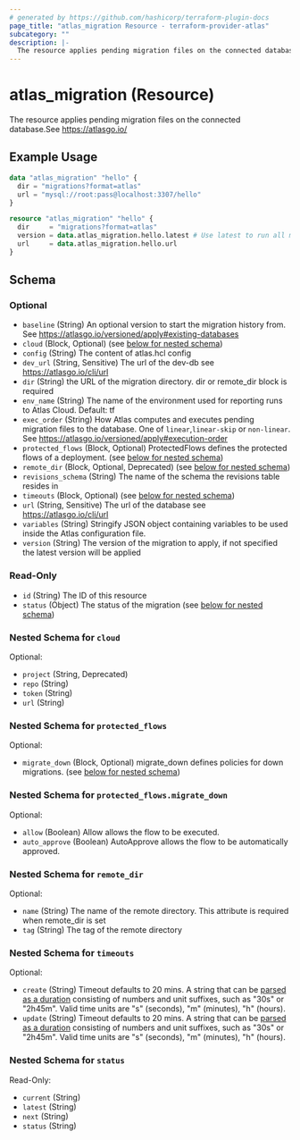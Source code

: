 ```yaml
---
# generated by https://github.com/hashicorp/terraform-plugin-docs
page_title: "atlas_migration Resource - terraform-provider-atlas"
subcategory: ""
description: |-
  The resource applies pending migration files on the connected database.See https://atlasgo.io/
---
```


# atlas_migration (Resource)

The resource applies pending migration files on the connected database.See https://atlasgo.io/

## Example Usage

```terraform
data "atlas_migration" "hello" {
  dir = "migrations?format=atlas"
  url = "mysql://root:pass@localhost:3307/hello"
}

resource "atlas_migration" "hello" {
  dir     = "migrations?format=atlas"
  version = data.atlas_migration.hello.latest # Use latest to run all migrations
  url     = data.atlas_migration.hello.url
}
```

<!-- schema generated by tfplugindocs -->
## Schema

### Optional

- `baseline` (String) An optional version to start the migration history from. See https://atlasgo.io/versioned/apply#existing-databases
- `cloud` (Block, Optional) (see [below for nested schema](#nestedblock--cloud))
- `config` (String) The content of atlas.hcl config
- `dev_url` (String, Sensitive) The url of the dev-db see https://atlasgo.io/cli/url
- `dir` (String) the URL of the migration directory. dir or remote_dir block is required
- `env_name` (String) The name of the environment used for reporting runs to Atlas Cloud. Default: tf
- `exec_order` (String) How Atlas computes and executes pending migration files to the database. One of `linear`,`linear-skip` or `non-linear`. See https://atlasgo.io/versioned/apply#execution-order
- `protected_flows` (Block, Optional) ProtectedFlows defines the protected flows of a deployment. (see [below for nested schema](#nestedblock--protected_flows))
- `remote_dir` (Block, Optional, Deprecated) (see [below for nested schema](#nestedblock--remote_dir))
- `revisions_schema` (String) The name of the schema the revisions table resides in
- `timeouts` (Block, Optional) (see [below for nested schema](#nestedblock--timeouts))
- `url` (String, Sensitive) The url of the database see https://atlasgo.io/cli/url
- `variables` (String) Stringify JSON object containing variables to be used inside the Atlas configuration file.
- `version` (String) The version of the migration to apply, if not specified the latest version will be applied

### Read-Only

- `id` (String) The ID of this resource
- `status` (Object) The status of the migration (see [below for nested schema](#nestedatt--status))

<a id="nestedblock--cloud"></a>
### Nested Schema for `cloud`

Optional:

- `project` (String, Deprecated)
- `repo` (String)
- `token` (String)
- `url` (String)


<a id="nestedblock--protected_flows"></a>
### Nested Schema for `protected_flows`

Optional:

- `migrate_down` (Block, Optional) migrate_down defines policies for down migrations. (see [below for nested schema](#nestedblock--protected_flows--migrate_down))

<a id="nestedblock--protected_flows--migrate_down"></a>
### Nested Schema for `protected_flows.migrate_down`

Optional:

- `allow` (Boolean) Allow allows the flow to be executed.
- `auto_approve` (Boolean) AutoApprove allows the flow to be automatically approved.



<a id="nestedblock--remote_dir"></a>
### Nested Schema for `remote_dir`

Optional:

- `name` (String) The name of the remote directory. This attribute is required when remote_dir is set
- `tag` (String) The tag of the remote directory


<a id="nestedblock--timeouts"></a>
### Nested Schema for `timeouts`

Optional:

- `create` (String) Timeout defaults to 20 mins. A string that can be [parsed as a duration](https://pkg.go.dev/time#ParseDuration) consisting of numbers and unit suffixes, such as "30s" or "2h45m". Valid time units are "s" (seconds), "m" (minutes), "h" (hours).
- `update` (String) Timeout defaults to 20 mins. A string that can be [parsed as a duration](https://pkg.go.dev/time#ParseDuration) consisting of numbers and unit suffixes, such as "30s" or "2h45m". Valid time units are "s" (seconds), "m" (minutes), "h" (hours).


<a id="nestedatt--status"></a>
### Nested Schema for `status`

Read-Only:

- `current` (String)
- `latest` (String)
- `next` (String)
- `status` (String)
